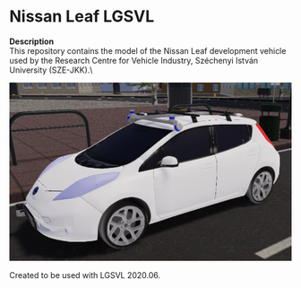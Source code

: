 # Nissan Leaf LGSVL
**Description**\
This repository contains the model of the Nissan Leaf development vehicle used by the Research Centre for Vehicle Industry, Széchenyi István University (SZE-JKK).\
<p align="center">
<img src=https://github.com/szenergy/nissanleaf-lgsvl/blob/main/Figures/NissanLeafLGSVL.jpg />
 </p>
Created to be used with LGSVL 2020.06.
